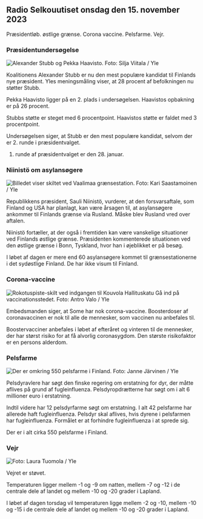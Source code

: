 ## Radio Selkouutiset onsdag den 15. november 2023

Præsidentløb. østlige grænse. Corona vaccine. Pelsfarme. Vejr.

### Præsidentundersøgelse

![Alexander Stubb og Pekka Haavisto. Foto: Silja Viitala / Yle](https://images.cdn.yle.fi/image/upload/c_crop,h_3188,w_5668,x_0,y_327/ar_1.7777777777777777,c_fill,g_faces,h_6270,0dpr.q_auto:eco/f_auto/fl_lossy/v1698912813/39-11947566543595173663)

Koalitionens Alexander Stubb er nu den mest populære kandidat til Finlands nye præsident. Yles meningsmåling viser, at 28 procent af befolkningen nu støtter Stubb.

Pekka Haavisto ligger på en 2. plads i undersøgelsen. Haavistos opbakning er på 26 procent.

Stubbs støtte er steget med 6 procentpoint. Haavistos støtte er faldet med 3 procentpoint.

Undersøgelsen siger, at Stubb er den mest populære kandidat, selvom der er 2. runde i præsidentvalget.

1. runde af præsidentvalget er den 28. januar.

### Niinistö om asylansøgere

![Billedet viser skiltet ved Vaalimaa grænsestation. Foto: Kari Saastamoinen / Yle](https://images.cdn.yle.fi/image/upload/c_crop,h_2908,w_5178,x_0,y_0/ar_1.7777777777777777,c_fill,g_faces,h_675,w.pr/0_prq_auto:eco/f_auto/fl_lossy/v1699908638/39-120003165528559efc2b)

Republikkens præsident, Sauli Niinistö, vurderer, at den forsvarsaftale, som Finland og USA har planlagt, kan være årsagen til, at asylansøgere ankommer til Finlands grænse via Rusland. Måske blev Rusland vred over aftalen.

Niinistö fortæller, at der også i fremtiden kan være vanskelige situationer ved Finlands østlige grænse. Præsidenten kommenterede situationen ved den østlige grænse i Bonn, Tyskland, hvor han i øjeblikket er på besøg.

I løbet af dagen er mere end 60 asylansøgere kommet til grænsestationerne i det sydøstlige Finland. De har ikke visum til Finland.

### Corona-vaccine

![Rokotuspiste-skilt ved indgangen til Kouvola Hallituskatu Gå ind på vaccinationsstedet. Foto: Antro Valo / Yle](https://images.cdn.yle.fi/image/upload/c_crop,h_3247,w_5773,x_0,y_601/ar_1.7777777777777777,c_fill,g_faces,h_6201,0_dpr.q_auto:eco/f_auto/fl_lossy/v1699867130/39-11997076551e51acfff3)

Embedsmanden siger, at Some har nok corona-vaccine. Boosterdoser af coronavaccinen er nok til alle de mennesker, som vaccinen nu anbefales til.

Boostervacciner anbefales i løbet af efteråret og vinteren til de mennesker, der har størst risiko for at få alvorlig coronasygdom. Den største risikofaktor er en persons alderdom.

### Pelsfarme

![Der er omkring 550 pelsfarme i Finland. Foto: Janne Järvinen / Yle](https://images.cdn.yle.fi/image/upload/c_crop,h_4597,w_8174,x_18,y_0/ar_1.7777777777777777,c_fill,g_faces,h_6270,0dpr./wdpr.q_auto:eco/f_auto/fl_lossy/v1696520468/39-1181997651ed401620a0)

Pelsdyravlere har søgt den finske regering om erstatning for dyr, der måtte aflives på grund af fugleinfluenza. Pelsdyropdrætterne har søgt om i alt 6 millioner euro i erstatning.

Indtil videre har 12 pelsdyrfarme søgt om erstatning. I alt 42 pelsfarme har allerede haft fugleinfluenza. Pelsdyr skal aflives, hvis dyrene i pelsfarmen har fugleinfluenza. Formålet er at forhindre fugleinfluenza i at sprede sig.

Der er i alt cirka 550 pelsfarme i Finland.

### Vejr

![ Foto: Laura Tuomola / Yle](https://images.cdn.yle.fi/image/upload/c_crop,h_1080,w_1919,x_0,y_0/ar_1.7777777777777777,c_fill,g_faces,h_670,.rdp_1_670,.r0/q_auto:eco/f_auto/fl_lossy/v1700050702/39-12009776554b6f9117dc)

Vejret er støvet.

Temperaturen ligger mellem -1 og -9 om natten, mellem -7 og -12 i de centrale dele af landet og mellem -10 og -20 grader i Lapland.

I løbet af dagen torsdag vil temperaturen ligge mellem -2 og -10, mellem -10 og -15 i de centrale dele af landet og mellem -10 og -20 grader i Lapland.